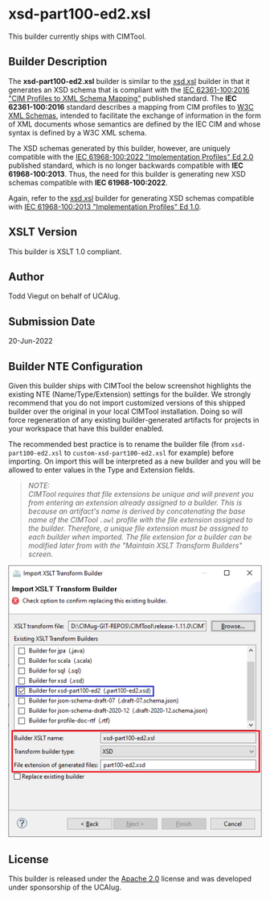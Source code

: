 # xsd-part100-ed2.xsl

This builder currently ships with CIMTool.

## Builder Description

The **xsd-part100-ed2.xsl** builder is similar to the [xsd.xsl](../xsd-xsl/builder.md) builder in that it generates an XSD schema that is compliant with the [IEC 62361-100:2016 "CIM Profiles to XML Schema Mapping"](https://webstore.iec.ch/publication/25114) published standard. The **IEC 62361-100:2016** standard describes a mapping from CIM profiles to [W3C XML Schemas](https://www.w3.org/TR/xmlschema11-1/), intended to facilitate the exchange of information in the form of XML documents whose semantics are defined by the IEC CIM and whose syntax is defined by a W3C XML schema.

The XSD schemas generated by this builder, however, are uniquely compatible with the [IEC 61968-100:2022 "Implementation Profiles" Ed 2.0](https://webstore.iec.ch/publication/67766) published standard, which is no longer backwards compatible with **IEC 61968-100:2013**. Thus, the need for this builder is generating new XSD schemas compatible with **IEC 61968-100:2022**.

Again, refer to the [xsd.xsl](../xsd-xsl/builder.md) builder for generating XSD schemas compatible with [IEC 61968-100:2013 "Implementation Profiles" Ed 1.0](https://webstore.iec.ch/publication/6198).

## XSLT Version

This builder is XSLT 1.0 compliant.

## Author

Todd Viegut on behalf of UCAIug.

## Submission Date

20-Jun-2022

## Builder NTE Configuration

Given this builder ships with CIMTool the below screenshot highlights the existing NTE (Name/Type/Extension) settings for the builder.  We strongly recommend that you do not import customized versions of this shipped builder over the original in your local CIMTool installation. Doing so will force regeneration of any existing builder-generated artifacts for projects in your workspace that have this builder enabled.

The recommended best practice is to rename the builder file (from ```xsd-part100-ed2.xsl``` to ```custom-xsd-part100-ed2.xsl``` for example) before importing. On import this will be interpreted as a new builder and you will be allowed to enter values in the Type and Extension fields.

>*NOTE: </br>CIMTool requires that file extensions be unique and will prevent you from entering an extension already assigned to a builder. This is because an artifact's name is derived by concatenating the base name of the CIMTool ```.owl``` profile with the file extension assigned to the builder. Therefore, a unique file extension must be assigned to each builder when imported. The file extension for a builder can be modified later from with the "Maintain XSLT Transform Builders" screen.*

![image](import-builder.png)

## License

This builder is released under the [Apache 2.0](/../LICENSE) license and was developed under sponsorship of the UCAIug.
